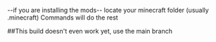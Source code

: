 

--if you are installing the mods--
locate your minecraft folder (usually .minecraft) 
Commands will do the rest


##This build doesn't even work yet, use the main branch
